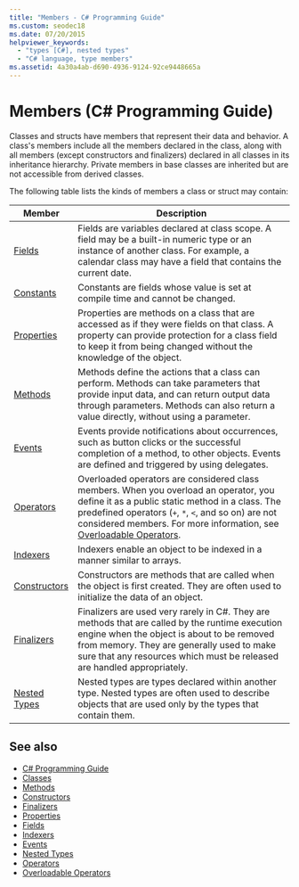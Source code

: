 ```yaml
---
title: "Members - C# Programming Guide"
ms.custom: seodec18
ms.date: 07/20/2015
helpviewer_keywords: 
  - "types [C#], nested types"
  - "C# language, type members"
ms.assetid: 4a30a4ab-d690-4936-9124-92ce9448665a
---
```

# Members (C# Programming Guide)
Classes and structs have members that represent their data and behavior. A class's members include all the members declared in the class, along with all members (except constructors and finalizers) declared in all classes in its inheritance hierarchy. Private members in base classes are inherited but are not accessible from derived classes.  
  
 The following table lists the kinds of members a class or struct may contain:  
  
|Member|Description|  
|------------|-----------------|  
|[Fields](../../../csharp/programming-guide/classes-and-structs/fields.md)|Fields are variables declared at class scope. A field may be a built-in numeric type or an instance of another class. For example, a calendar class may have a field that contains the current date.|  
|[Constants](../../../csharp/programming-guide/classes-and-structs/constants.md)|Constants are fields whose value is set at compile time and cannot be changed.|  
|[Properties](../../../csharp/programming-guide/classes-and-structs/properties.md)|Properties are methods on a class that are accessed as if they were fields on that class. A property can provide protection for a class field to keep it from being changed without the knowledge of the object.|  
|[Methods](../../../csharp/programming-guide/classes-and-structs/methods.md)|Methods define the actions that a class can perform. Methods can take parameters that provide input data, and can return output data through parameters. Methods can also return a value directly, without using a parameter.|  
|[Events](../../../csharp/programming-guide/events/index.md)|Events provide notifications about occurrences, such as button clicks or the successful completion of a method, to other objects. Events are defined and triggered by using delegates.|  
|[Operators](../../../csharp/programming-guide/statements-expressions-operators/operators.md)|Overloaded operators are considered class members. When you overload an operator, you define it as a public static method in a class. The predefined operators (`+`, `*`, `<`, and so on) are not considered members. For more information, see [Overloadable Operators](../../../csharp/programming-guide/statements-expressions-operators/overloadable-operators.md).|  
|[Indexers](../../../csharp/programming-guide/indexers/index.md)|Indexers enable an object to be indexed in a manner similar to arrays.|  
|[Constructors](../../../csharp/programming-guide/classes-and-structs/constructors.md)|Constructors are methods that are called when the object is first created. They are often used to initialize the data of an object.|  
|[Finalizers](../../../csharp/programming-guide/classes-and-structs/destructors.md)|Finalizers are used very rarely in C#. They are methods that are called by the runtime execution engine when the object is about to be removed from memory. They are generally used to make sure that any resources which must be released are handled appropriately.|  
|[Nested Types](../../../csharp/programming-guide/classes-and-structs/nested-types.md)|Nested types are types declared within another type. Nested types are often used to describe objects that are used only by the types that contain them.|  
  
## See also

- [C# Programming Guide](../../../csharp/programming-guide/index.md)
- [Classes](../../../csharp/programming-guide/classes-and-structs/classes.md)
- [Methods](../../../csharp/programming-guide/classes-and-structs/methods.md)
- [Constructors](../../../csharp/programming-guide/classes-and-structs/constructors.md)
- [Finalizers](../../../csharp/programming-guide/classes-and-structs/destructors.md)
- [Properties](../../../csharp/programming-guide/classes-and-structs/properties.md)
- [Fields](../../../csharp/programming-guide/classes-and-structs/fields.md)
- [Indexers](../../../csharp/programming-guide/indexers/index.md)
- [Events](../../../csharp/programming-guide/events/index.md)
- [Nested Types](../../../csharp/programming-guide/classes-and-structs/nested-types.md)
- [Operators](../../../csharp/programming-guide/statements-expressions-operators/operators.md)
- [Overloadable Operators](../../../csharp/programming-guide/statements-expressions-operators/overloadable-operators.md)
